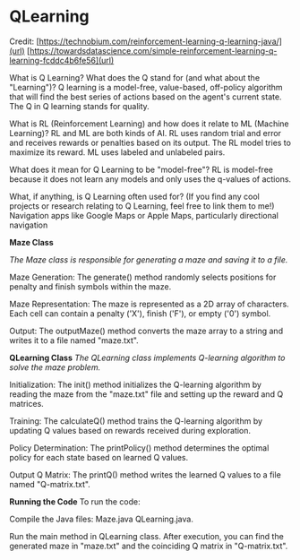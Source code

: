 # QLearning

Credit: 
[https://technobium.com/reinforcement-learning-q-learning-java/](url)
[https://towardsdatascience.com/simple-reinforcement-learning-q-learning-fcddc4b6fe56](url)

What is Q Learning? What does the Q stand for (and what about the "Learning")?
Q learning is a model-free, value-based, off-policy algorithm that will find the best series of actions based on the agent's current state. The Q in Q learning stands for quality.

What is RL (Reinforcement Learning) and how does it relate to ML (Machine Learning)?
RL and ML are both kinds of AI. RL uses random trial and error and receives rewards or penalties based on its output. The RL model tries to maximize its reward. ML uses labeled and unlabeled pairs.

What does it mean for Q Learning to be "model-free"?
RL is model-free because it does not learn any models and only uses the q-values of actions.

What, if anything, is Q Learning often used for? (If you find any cool projects or research relating to Q Learning, feel free to link them to me!)
Navigation apps like Google Maps or Apple Maps, particularly directional navigation

**Maze Class**

*The Maze class is responsible for generating a maze and saving it to a file.*

Maze Generation: 
The generate() method randomly selects positions for penalty and finish symbols within the maze.

Maze Representation: 
The maze is represented as a 2D array of characters. Each cell can contain a penalty ('X'), finish ('F'), or empty ('0') symbol.

Output: 
The outputMaze() method converts the maze array to a string and writes it to a file named "maze.txt".

**QLearning Class**
*The QLearning class implements Q-learning algorithm to solve the maze problem.*

Initialization: 
The init() method initializes the Q-learning algorithm by reading the maze from the "maze.txt" file and setting up the reward and Q matrices.

Training: 
The calculateQ() method trains the Q-learning algorithm by updating Q values based on rewards received during exploration.

Policy Determination: 
The printPolicy() method determines the optimal policy for each state based on learned Q values.

Output Q Matrix: 
The printQ() method writes the learned Q values to a file named "Q-matrix.txt".

**Running the Code**
To run the code:

Compile the Java files: 
Maze.java 
QLearning.java.

Run the main method in QLearning class.
After execution, you can find the generated maze in "maze.txt" and the coinciding Q matrix in "Q-matrix.txt".
